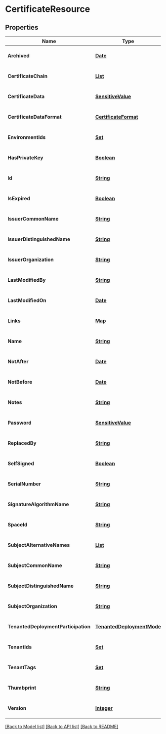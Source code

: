 # CertificateResource
## Properties

Name | Type | Description | Notes
------------ | ------------- | ------------- | -------------
**Archived** | [**Date**](DateTime.md) |  | [optional] [default to null]
**CertificateChain** | [**List**](X509Certificate.md) |  | [optional] [default to null]
**CertificateData** | [**SensitiveValue**](SensitiveValue.md) |  | [optional] [default to null]
**CertificateDataFormat** | [**CertificateFormat**](CertificateFormat.md) |  | [optional] [default to null]
**EnvironmentIds** | [**Set**](string.md) |  | [optional] [default to null]
**HasPrivateKey** | [**Boolean**](boolean.md) |  | [optional] [default to null]
**Id** | [**String**](string.md) |  | [optional] [default to null]
**IsExpired** | [**Boolean**](boolean.md) |  | [optional] [default to null]
**IssuerCommonName** | [**String**](string.md) |  | [optional] [default to null]
**IssuerDistinguishedName** | [**String**](string.md) |  | [optional] [default to null]
**IssuerOrganization** | [**String**](string.md) |  | [optional] [default to null]
**LastModifiedBy** | [**String**](string.md) |  | [optional] [default to null]
**LastModifiedOn** | [**Date**](DateTime.md) |  | [optional] [default to null]
**Links** | [**Map**](string.md) |  | [optional] [default to null]
**Name** | [**String**](string.md) |  | [optional] [default to null]
**NotAfter** | [**Date**](DateTime.md) |  | [optional] [default to null]
**NotBefore** | [**Date**](DateTime.md) |  | [optional] [default to null]
**Notes** | [**String**](string.md) |  | [optional] [default to null]
**Password** | [**SensitiveValue**](SensitiveValue.md) |  | [optional] [default to null]
**ReplacedBy** | [**String**](string.md) |  | [optional] [default to null]
**SelfSigned** | [**Boolean**](boolean.md) |  | [optional] [default to null]
**SerialNumber** | [**String**](string.md) |  | [optional] [default to null]
**SignatureAlgorithmName** | [**String**](string.md) |  | [optional] [default to null]
**SpaceId** | [**String**](string.md) |  | [optional] [default to null]
**SubjectAlternativeNames** | [**List**](string.md) |  | [optional] [default to null]
**SubjectCommonName** | [**String**](string.md) |  | [optional] [default to null]
**SubjectDistinguishedName** | [**String**](string.md) |  | [optional] [default to null]
**SubjectOrganization** | [**String**](string.md) |  | [optional] [default to null]
**TenantedDeploymentParticipation** | [**TenantedDeploymentMode**](TenantedDeploymentMode.md) |  | [optional] [default to null]
**TenantIds** | [**Set**](string.md) |  | [optional] [default to null]
**TenantTags** | [**Set**](string.md) |  | [optional] [default to null]
**Thumbprint** | [**String**](string.md) |  | [optional] [default to null]
**Version** | [**Integer**](integer.md) |  | [optional] [default to null]

[[Back to Model list]](../README.md#documentation-for-models) [[Back to API list]](../README.md#documentation-for-api-endpoints) [[Back to README]](../README.md)

